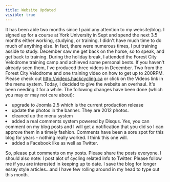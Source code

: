 ---title: Website Updatedvisible: true---<p style="text-align: left;">
  It has been able two months since I paid any attention to my website/blog. I signed up for a course at York University in Sept and spend the next 3.5 months either working, studying, or training. I didn't have much time to do much of anything else. In fact, there were numerous times, I put training asside to study. December saw me get back on the horse, so to speak, and get back to training. During the holiday break, I attended the Forest City Velodrome training camp and achieved some personal bests. If you haven't already seen them, I've produced three videos in December. Two from the Forest City Velodrome and one training video on how to get up to 200RPM. Please check out <a href="http://videos.hackcycling.ca">http://videos.hackcycling.ca</a>&nbsp;or click on the Videos link in the menu system. Today, I decided to give the website an overhaul. It's been needing it for a while. The following changes have been done (which you may or may not care about):
</p>

<li style="text-align: left;">
  upgrade to Joomla 2.5 which is the current production release
</li>
<li style="text-align: left;">
  update the photos in the banner. They are 2012 photos.
</li>
<li style="text-align: left;">
  cleaned up the menu system
</li>
<li style="text-align: left;">
  added a real comments system powered by Disqus. Yes, you can comment on my blog posts and I will get a notification that you did so I can approve them in a timely fashion. Comments have been a sore spot for this blog for years - nothing really worked. I think this one will.
</li>
<li style="text-align: left;">
  added a Facebook like as well as Twitter.
</li>

<p style="text-align: left;">
  So, please put comments on my posts. Please share the posts everyone. I should also note: I post alot of cycling related info to Twitter. Please follow me if you are interested in keeping up to date. I save the blog for longer essay style articles...and I have few rolling around in my head to type out this month.
</p>